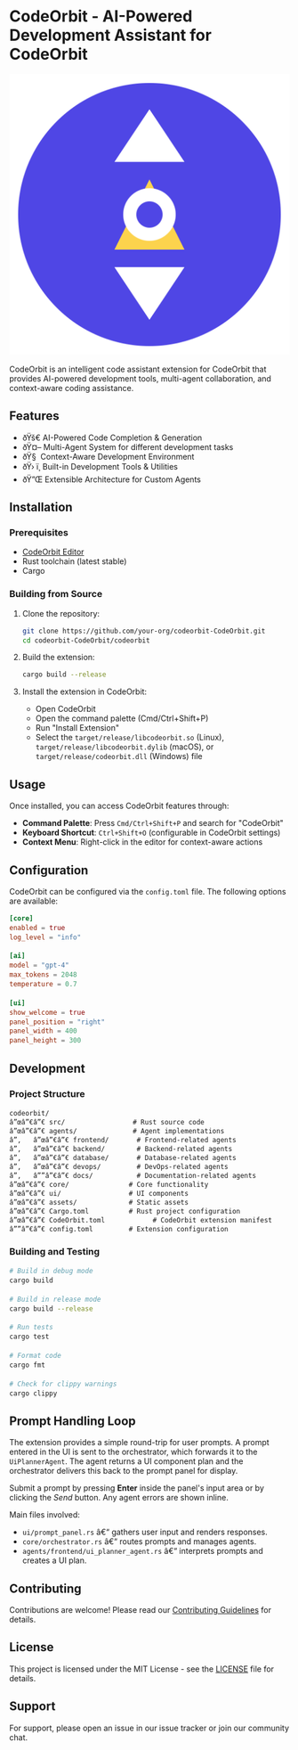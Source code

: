 ﻿# CodeOrbit - AI-Powered Development Assistant for CodeOrbit

![CodeOrbit Logo](./assets/logo.codeorbit.svg)

CodeOrbit is an intelligent code assistant extension for CodeOrbit that provides AI-powered development tools, multi-agent collaboration, and context-aware coding assistance.

## Features

- ðŸš€ AI-Powered Code Completion & Generation
- ðŸ¤– Multi-Agent System for different development tasks
- ðŸ§  Context-Aware Development Environment
- ðŸ› ï¸ Built-in Development Tools & Utilities
- ðŸ”Œ Extensible Architecture for Custom Agents

## Installation

### Prerequisites

- [CodeOrbit Editor](https://CodeOrbit.dev/)
- Rust toolchain (latest stable)
- Cargo

### Building from Source

1. Clone the repository:
   ```bash
   git clone https://github.com/your-org/codeorbit-CodeOrbit.git
   cd codeorbit-CodeOrbit/codeorbit
   ```

2. Build the extension:
   ```bash
   cargo build --release
   ```

3. Install the extension in CodeOrbit:
   - Open CodeOrbit
   - Open the command palette (Cmd/Ctrl+Shift+P)
   - Run "Install Extension"
   - Select the `target/release/libcodeorbit.so` (Linux), `target/release/libcodeorbit.dylib` (macOS), or `target/release/codeorbit.dll` (Windows) file

## Usage

Once installed, you can access CodeOrbit features through:

- **Command Palette**: Press `Cmd/Ctrl+Shift+P` and search for "CodeOrbit"
- **Keyboard Shortcut**: `Ctrl+Shift+O` (configurable in CodeOrbit settings)
- **Context Menu**: Right-click in the editor for context-aware actions

## Configuration

CodeOrbit can be configured via the `config.toml` file. The following options are available:

```toml
[core]
enabled = true
log_level = "info"

[ai]
model = "gpt-4"
max_tokens = 2048
temperature = 0.7

[ui]
show_welcome = true
panel_position = "right"
panel_width = 400
panel_height = 300
```

## Development

### Project Structure

```
codeorbit/
â”œâ”€â”€ src/                 # Rust source code
â”œâ”€â”€ agents/              # Agent implementations
â”‚   â”œâ”€â”€ frontend/       # Frontend-related agents
â”‚   â”œâ”€â”€ backend/        # Backend-related agents
â”‚   â”œâ”€â”€ database/       # Database-related agents
â”‚   â”œâ”€â”€ devops/         # DevOps-related agents
â”‚   â””â”€â”€ docs/           # Documentation-related agents
â”œâ”€â”€ core/               # Core functionality
â”œâ”€â”€ ui/                 # UI components
â”œâ”€â”€ assets/             # Static assets
â”œâ”€â”€ Cargo.toml          # Rust project configuration
â”œâ”€â”€ CodeOrbit.toml            # CodeOrbit extension manifest
â””â”€â”€ config.toml         # Extension configuration
```

### Building and Testing

```bash
# Build in debug mode
cargo build

# Build in release mode
cargo build --release

# Run tests
cargo test

# Format code
cargo fmt

# Check for clippy warnings
cargo clippy
```

## Prompt Handling Loop

The extension provides a simple round-trip for user prompts. A prompt entered in
the UI is sent to the orchestrator, which forwards it to the `UiPlannerAgent`.
The agent returns a UI component plan and the orchestrator delivers this back to
the prompt panel for display.

Submit a prompt by pressing **Enter** inside the panel's input area or by
clicking the *Send* button. Any agent errors are shown inline.

Main files involved:

- `ui/prompt_panel.rs` â€“ gathers user input and renders responses.
- `core/orchestrator.rs` â€“ routes prompts and manages agents.
- `agents/frontend/ui_planner_agent.rs` â€“ interprets prompts and creates a UI plan.


## Contributing

Contributions are welcome! Please read our [Contributing Guidelines](CONTRIBUTING.md) for details.

## License

This project is licensed under the MIT License - see the [LICENSE](LICENSE) file for details.

## Support

For support, please open an issue in our issue tracker or join our community chat.
